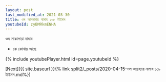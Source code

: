 ```yaml
---
layout: post
last_modified_at: 2021-03-30
title: ওম আননাদায় নামায ১০৮ টাইমস
youtubeId: zyBMRkmENHA
---
```

 
 
 ওম সাকালায়া নামায  
 
 -  কে কোথায় আছে 
 
  
 
  
 
 
 
 
 
 


{% include youtubePlayer.html id=page.youtubeId %}
 
[Next]({{ site.baseurl }}{% link  split2/_posts/2020-04-15-ওম অগ্রায্যায় নামায ১০৮ টাইমস.md%})
 
